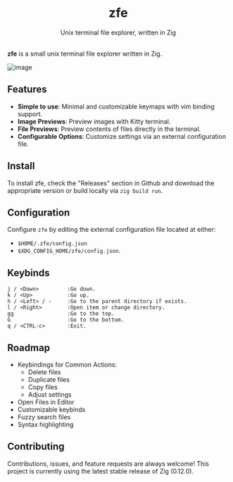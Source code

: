 <h1 align="center">
    zfe
</h1>

<div align="center">Unix terminal file explorer, written in Zig</div>

<br>

**zfe** is a small unix terminal file explorer written in Zig. 

![image](https://github.com/BrookJeynes/zfe/assets/25432120/811956b1-9819-4213-9bd8-67700d901ddd)

## Features
- **Simple to use**: Minimal and customizable keymaps with vim binding support.
- **Image Previews**: Preview images with Kitty terminal.
- **File Previews**: Preview contents of files directly in the terminal.
- **Configurable Options**: Customize settings via an external configuration file.

## Install
To install zfe, check the "Releases" section in Github and download the 
appropriate version or build locally via `zig build run`.

## Configuration
Configure `zfe` by editing the external configuration file located at either:
- `$HOME/.zfe/config.json`
- `$XDG_CONFIG_HOME/zfe/config.json`.

## Keybinds
```
j / <Down>         :Go down.
k / <Up>           :Go up.
h / <Left> / -     :Go to the parent directory if exists.
l / <Right>        :Open item or change directory.
gg                 :Go to the top.
G                  :Go to the bottom.
q / <CTRL-c>       :Exit.
```

## Roadmap
- Keybindings for Common Actions:
  - Delete files
  - Duplicate files
  - Copy files
  - Adjust settings
- Open Files in Editor
- Customizable keybinds
- Fuzzy search files
- Syntax highlighting

## Contributing
Contributions, issues, and feature requests are always welcome! This project is
currently using the latest stable release of Zig (0.12.0).
